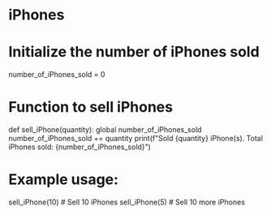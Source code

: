 # iPhones
# Initialize the number of iPhones sold
number_of_iPhones_sold = 0

# Function to sell iPhones
def sell_iPhone(quantity):
    global number_of_iPhones_sold
    number_of_iPhones_sold += quantity
    print(f"Sold {quantity} iPhone(s). Total iPhones sold: {number_of_iPhones_sold}")

# Example usage:
sell_iPhone(10)  # Sell 10 iPhones
sell_iPhone(5)   # Sell 10 more iPhones

